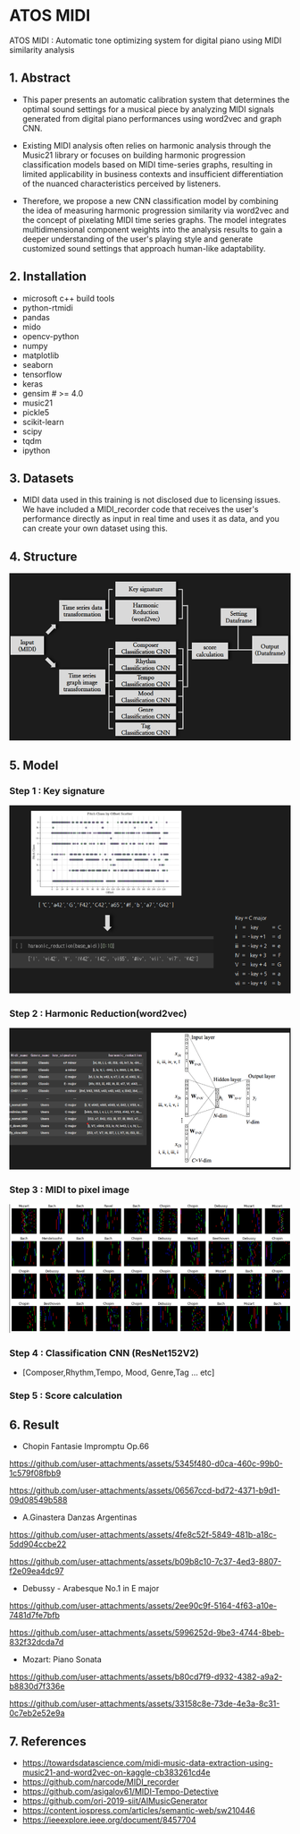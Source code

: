 # ATOS MIDI
ATOS MIDI : Automatic tone optimizing system for digital piano using MIDI similarity analysis

## 1. Abstract
- This paper presents an automatic calibration system that determines the optimal sound settings for a musical piece by analyzing MIDI signals generated from digital piano performances using word2vec and graph CNN.
- Existing MIDI analysis often relies on harmonic analysis through the Music21 library or focuses on building harmonic progression classification models based on MIDI time-series graphs, resulting in limited applicability in business contexts and insufficient differentiation of the nuanced characteristics perceived by listeners.

- Therefore, we propose a new CNN classification model by combining the idea of ​​measuring harmonic progression similarity via word2vec and the concept of pixelating MIDI time series graphs. The model integrates multidimensional component weights into the analysis results to gain a deeper understanding of the user's playing style and generate customized sound settings that approach human-like adaptability.

## 2. Installation
- microsoft c++ build tools
- python-rtmidi
- pandas
- mido
- opencv-python
- numpy
- matplotlib
- seaborn
- tensorflow
- keras
- gensim # >= 4.0
- music21
- pickle5
- scikit-learn
- scipy
- tqdm
- ipython

## 3. Datasets
- MIDI data used in this training is not disclosed due to licensing issues. We have included a MIDI_recorder code that receives the user's performance directly as input in real time and uses it as data, and you can create your own dataset using this.

## 4. Structure
![Structure](./img/1.png)

## 5. Model
### Step 1 : Key signature
![2](./img/2.png)
### Step 2 : Harmonic Reduction(word2vec)
![3](./img/3.png)
### Step 3 : MIDI to pixel image
![3](./img/4.png)
### Step 4 : Classification CNN (ResNet152V2)
- [Composer,Rhythm,Tempo, Mood, Genre,Tag ... etc] 
### Step 5 : Score calculation



## 6. Result
- Chopin Fantasie Impromptu Op.66 
 

https://github.com/user-attachments/assets/5345f480-d0ca-460c-99b0-1c579f08fbb9


    
    

https://github.com/user-attachments/assets/06567ccd-bd72-4371-b9d1-09d08549b588


  
- A.Ginastera Danzas Argentinas

 

https://github.com/user-attachments/assets/4fe8c52f-5849-481b-a18c-5dd904ccbe22





https://github.com/user-attachments/assets/b09b8c10-7c37-4ed3-8807-f2e09ea4dc97


  
- Debussy - Arabesque No.1 in E major

 

https://github.com/user-attachments/assets/2ee90c9f-5164-4f63-a10e-7481d7fe7bfb







https://github.com/user-attachments/assets/5996252d-9be3-4744-8beb-832f32dcda7d




  
- Mozart: Piano Sonata

 

https://github.com/user-attachments/assets/b80cd7f9-d932-4382-a9a2-b8830d7f336e






https://github.com/user-attachments/assets/33158c8e-73de-4e3a-8c31-0c7eb2e52e9a


## 7. References

- https://towardsdatascience.com/midi-music-data-extraction-using-music21-and-word2vec-on-kaggle-cb383261cd4e
- https://github.com/narcode/MIDI_recorder
- https://github.com/asigalov61/MIDI-Tempo-Detective
- https://github.com/ori-2019-siit/AIMusicGenerator
- https://content.iospress.com/articles/semantic-web/sw210446
- https://ieeexplore.ieee.org/document/8457704
